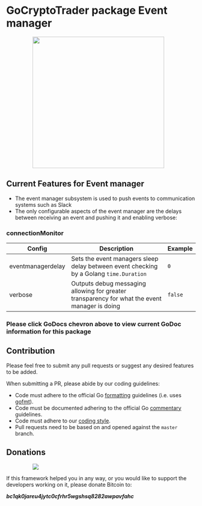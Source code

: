 # GoCryptoTrader package Event manager

<img src="/common/gctlogo.png?raw=true" width="350px" height="350px" hspace="70">


## Current Features for Event manager
+ The event manager subsystem is used to push events to communication systems such as Slack
+ The only configurable aspects of the event manager are the delays between receiving an event and pushing it and enabling verbose:

### connectionMonitor

| Config | Description | Example |
| ------ | ----------- | ------- |
| eventmanagerdelay | Sets the event managers sleep delay between event checking by a Golang `time.Duration` |  `0` |
| verbose | Outputs debug messaging allowing for greater transparency for what the event manager is doing |  `false` |


### Please click GoDocs chevron above to view current GoDoc information for this package

## Contribution

Please feel free to submit any pull requests or suggest any desired features to be added.

When submitting a PR, please abide by our coding guidelines:

+ Code must adhere to the official Go [formatting](https://golang.org/doc/effective_go.html#formatting) guidelines (i.e. uses [gofmt](https://golang.org/cmd/gofmt/)).
+ Code must be documented adhering to the official Go [commentary](https://golang.org/doc/effective_go.html#commentary) guidelines.
+ Code must adhere to our [coding style](https://github.com/thrasher-corp/gocryptotrader/blob/master/doc/coding_style.md).
+ Pull requests need to be based on and opened against the `master` branch.

## Donations

<img src="https://github.com/thrasher-corp/gocryptotrader/blob/master/web/src/assets/donate.png?raw=true" hspace="70">

If this framework helped you in any way, or you would like to support the developers working on it, please donate Bitcoin to:

***bc1qk0jareu4jytc0cfrhr5wgshsq8282awpavfahc***
